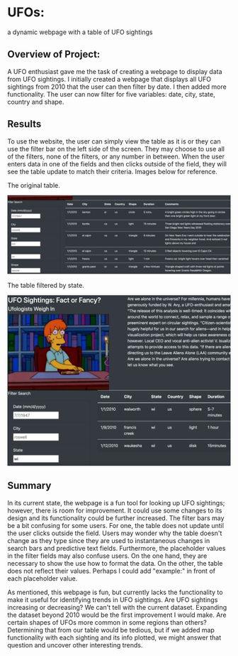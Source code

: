 # UFOs:
a dynamic webpage with a table of UFO sightings

## Overview of Project:

A UFO enthusiast gave me the task of creating a webpage to display data from UFO sightings. I initially created a webpage that displays all UFO sightings from 2010 that the user can then filter by date. I then added more functionality. The user can now filter for five variables: date, city, state, country and shape.

## Results

To use the website, the user can simply view the table as it is or they can use the filter bar on the left side of the screen. They may choose to use all of the filters, none of the filters, or any number in between. When the user enters data in one of the fields and then clicks outside of the field, they will see the table update to match their criteria. Images below for reference.

The original table.

![original table](https://github.com/LiShanDa2021/UFOs/blob/main/static/images/default%20table.png?raw=true)

The table filtered by state.

![filtered table](https://github.com/LiShanDa2021/UFOs/blob/main/static/images/after%20filtering.png?raw=true)

## Summary

In its current state, the webpage is a fun tool for looking up UFO sightings; however, there is room for improvement. It could use some changes to its design and its functionality could be further increased. The filter bars may be a bit confusing for some users. For one, the table does not update until the user clicks outside the field. Users may wonder why the table doesn't change as they type since they are used to instantaneous changes in search bars and predictive text fields. Furthermore, the placeholder values in the filter fields may also confuse users. On the one hand, they are necessary to show the use how to format the data. On the other, the table does not reflect their values. Perhaps I could add "example:" in front of each placeholder value.

As mentioned, this webpage is fun, but currently lacks the functionality to make it useful for identifying trends in UFO sightings. Are UFO sightings increasing or decreasing? We can't tell with the current dataset. Expanding the dataset beyond 2010 would be the first improvement I would make. Are certain shapes of UFOs more common in some regions than others? Determining that from our table would be tedious, but if we added map functionality with each sighting and its info plotted, we might answer that question and uncover other interesting trends.



